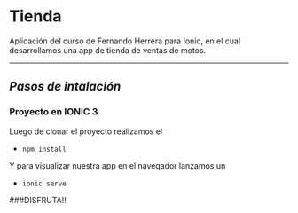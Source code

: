 # Tienda

Aplicación del curso de Fernando Herrera para Ionic, en el cual desarrollamos 
una app de tienda de ventas de motos.

***
## *Pasos de intalación*

### Proyecto  en IONIC 3
Luego de clonar el proyecto realizamos el 

* `npm install`

Y para visualizar nuestra app en el navegador lanzamos un 
* `ionic serve`


###DISFRUTA!!


